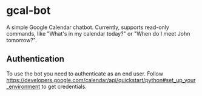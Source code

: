 # gcal-bot

A simple Google Calendar chatbot. Currently, supports read-only commands, like "What's in my calendar today?" or "When do I meet John tomorrow?".

## Authentication

To use the bot you need to authenticate as an end user. Follow https://developers.google.com/calendar/api/quickstart/python#set_up_your_environment to get credentials.
